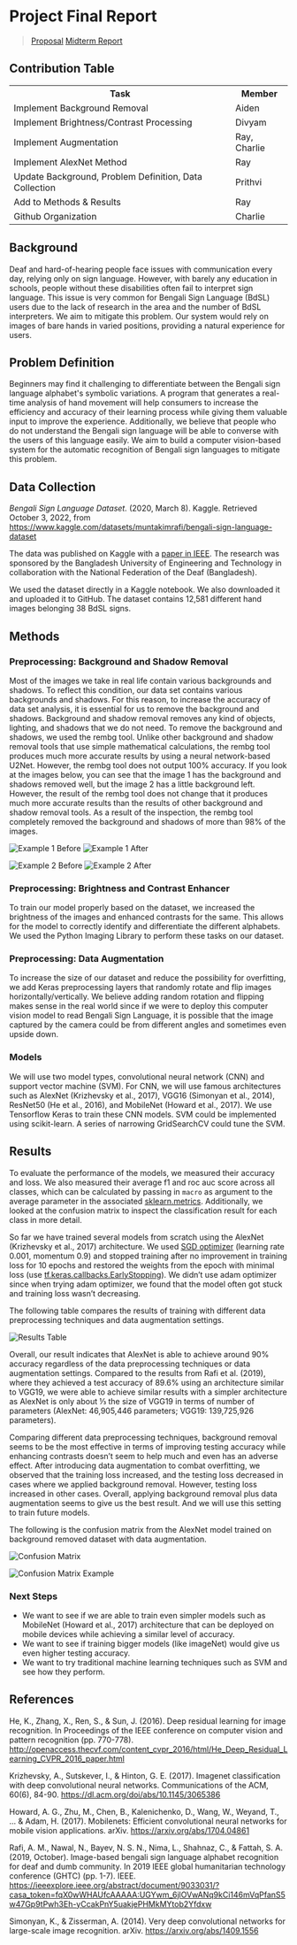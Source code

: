 # Project Final Report

> [Proposal](https://cbc32.github.io/proposal.html)
> [Midterm Report](https://cbc32.github.io/midterm.html)

## Contribution Table

<table>
  <tr><th>Task</th><th>Member</th></tr>
  <tr><td>Implement Background Removal</td> <td>Aiden</td></tr>
  <tr><td>Implement Brightness/Contrast Processing</td> <td>Divyam</td></tr>
  <tr><td>Implement Augmentation</td> <td>Ray, Charlie</td></tr>
  <tr><td>Implement AlexNet Method</td> <td>Ray</td></tr>
  <tr><td>Update Background, Problem Definition, Data Collection</td> <td>Prithvi</td></tr>
  <tr><td>Add to Methods & Results</td> <td>Ray</td></tr>
  <tr><td>Github Organization</td> <td>Charlie</td></tr>
</table>


## Background

Deaf and hard-of-hearing people face issues with communication every day, relying only on sign language. However, with barely any education in schools, people without these disabilities often fail to interpret sign language. This issue is very common for Bengali Sign Language (BdSL) users due to the lack of research in the area and the number of BdSL interpreters. We aim to mitigate this problem. Our system would rely on images of bare hands in varied positions, providing a natural experience for users.


## Problem Definition

Beginners may find it challenging to differentiate between the Bengali sign language alphabet's symbolic variations. A program that generates a real-time analysis of hand movement will help consumers to increase the efficiency and accuracy of their learning process while giving them valuable input to improve the experience. Additionally, we believe that people who do not understand the Bengali sign language will be able to converse with the users of this language easily. We aim to build a computer vision-based system for the automatic recognition of Bengali sign languages to mitigate this problem.

## Data Collection

_Bengali Sign Language Dataset._ (2020, March 8). Kaggle. Retrieved October 3, 2022, from https://www.kaggle.com/datasets/muntakimrafi/bengali-sign-language-dataset

The data was published on Kaggle with a [paper in IEEE](https://www.researchgate.net/publication/337366713_Image-based_Bengali_Sign_Language_Alphabet_Recognition_for_Deaf_and_Dumb_Community). The research was sponsored by the Bangladesh University of Engineering and Technology  in collaboration with the National Federation of the Deaf (Bangladesh). 

We used the dataset directly in a Kaggle notebook. We also downloaded it and uploaded it to GitHub. The dataset contains 12,581 different hand images belonging 38 BdSL signs.

## Methods

### Preprocessing: Background and Shadow Removal
Most of the images we take in real life contain various backgrounds and shadows. To reflect this condition, our data set contains various backgrounds and shadows. For this reason, to increase the accuracy of data set analysis, it is essential for us to remove the background and shadows. Background and shadow removal removes any kind of objects, lighting, and shadows that we do not need. To remove the background and shadows, we used the rembg tool. Unlike other background and shadow removal tools that use simple mathematical calculations, the rembg tool produces much more accurate results by using a neural network-based U2Net. However, the rembg tool does not output 100% accuracy. If you look at the images below, you can see that the image 1 has the background and shadows removed well, but the image 2 has a little background left. However, the result of the rembg tool does not change that it produces much more accurate results than the results of other background and shadow removal tools. As a result of the inspection, the rembg tool completely removed the background and shadows of more than 98% of the images.

![Example 1 Before](/assets/ex1_before.jpg)
![Example 1 After](/assets/ex1_after.jpg)

![Example 2 Before](/assets/ex2_before.jpg)
![Example 2 After](/assets/ex2_after.jpg)

### Preprocessing: Brightness and Contrast Enhancer
To train our model properly based on the dataset, we increased the brightness of the images and enhanced contrasts for the same. This allows for the model to correctly identify and differentiate the different alphabets. We used the Python Imaging Library to perform these tasks on our dataset.


### Preprocessing: Data Augmentation
To increase the size of our dataset and reduce the possibility for overfitting, we add Keras preprocessing layers that randomly rotate and flip images horizontally/vertically. We believe adding random rotation and flipping makes sense in the real world since if we were to deploy this computer vision model to read Bengali Sign Language, it is possible that the image captured by the camera could be from different angles and sometimes even upside down.

### Models
We will use two model types, convolutional neural network (CNN) and support vector machine (SVM). For CNN, we will use famous architectures such as AlexNet (Krizhevsky et al., 2017), VGG16 (Simonyan et al., 2014), ResNet50 (He et al., 2016), and MobileNet (Howard et al., 2017). We use Tensorflow Keras to train these CNN models. SVM could be implemented using scikit-learn. A series of narrowing GridSearchCV could tune the SVM.

## Results

To evaluate the performance of the models, we measured their accuracy and loss. We also measured their average f1 and roc auc score across all classes, which can be calculated by passing in `macro` as argument to the average parameter in the associated [sklearn.metrics](https://scikit-learn.org/stable/modules/classes.html#module-sklearn.metrics). Additionally, we looked at the confusion matrix to inspect the classification result for each class in more detail. 

So far we have trained several models from scratch using the AlexNet (Krizhevsky et al., 2017) architecture. We used [SGD optimizer](https://www.tensorflow.org/api_docs/python/tf/keras/optimizers/SGD) (learning rate 0.001, momentum 0.9) and stopped training after no improvement in training loss for 10 epochs and restored the weights from the epoch with minimal loss (use [tf.keras.callbacks.EarlyStopping](https://www.tensorflow.org/api_docs/python/tf/keras/callbacks/EarlyStopping)). We didn’t use adam optimizer since when trying adam optimizer, we found that the model often got stuck and training loss wasn’t decreasing. 

The following table compares the results of training with different data preprocessing techniques and data augmentation settings. 

![Results Table](/assets/midterm_results_table.png)

Overall, our result indicates that AlexNet is able to achieve around 90% accuracy regardless of the data preprocessing techniques or data augmentation settings. Compared to the results from Rafi et al. (2019), where they achieved a test accuracy of 89.6% using an architecture similar to VGG19, we were able to achieve similar results with a simpler architecture as AlexNet is only about ⅓ the size of VGG19 in terms of number of parameters (AlexNet: 46,905,446 parameters; VGG19: 139,725,926 parameters).

Comparing different data preprocessing techniques, background removal seems to be the most effective in terms of improving testing accuracy while enhancing contrasts doesn’t seem to help much and even has an adverse effect. After introducing data augmentation to combat overfitting, we observed that the training loss increased, and the testing loss decreased in cases where we applied background removal. However, testing loss increased in other cases.  Overall, applying background removal plus data augmentation seems to give us the best result. And we will use this setting to train future models.

The following is the confusion matrix from the AlexNet model trained on background removed dataset with data augmentation.

![Confusion Matrix](/assets/confusion_matrix_mid_term_report.png)

![Confusion Matrix Example](/assets/confusion_matrix_example.png)

### Next Steps
- We want to see if we are able to train even simpler models such as MobileNet (Howard et al., 2017) architecture that can be deployed on mobile devices while achieving a similar level of accuracy.
- We want to see if training bigger models (like imageNet) would give us even higher testing accuracy.
- We want to try traditional machine learning techniques such as SVM and see how they perform.


## References

He, K., Zhang, X., Ren, S., & Sun, J. (2016). Deep residual learning for image recognition. In Proceedings of the IEEE conference on computer vision and pattern recognition (pp. 770-778).
http://openaccess.thecvf.com/content_cvpr_2016/html/He_Deep_Residual_Learning_CVPR_2016_paper.html

Krizhevsky, A., Sutskever, I., & Hinton, G. E. (2017). Imagenet classification with deep convolutional neural networks. Communications of the ACM, 60(6), 84-90.
https://dl.acm.org/doi/abs/10.1145/3065386

Howard, A. G., Zhu, M., Chen, B., Kalenichenko, D., Wang, W., Weyand, T., ... & Adam, H. (2017). Mobilenets: Efficient convolutional neural networks for mobile vision applications. arXiv.
https://arxiv.org/abs/1704.04861

Rafi, A. M., Nawal, N., Bayev, N. S. N., Nima, L., Shahnaz, C., & Fattah, S. A. (2019, October). Image-based bengali sign language alphabet recognition for deaf and dumb community. In 2019 IEEE global humanitarian technology conference (GHTC) (pp. 1-7). IEEE.
https://ieeexplore.ieee.org/abstract/document/9033031/?casa_token=fqX0wWHAUfcAAAAA:UGYwm_6jlOVwANq9kCi146mVqPfanS5w47Gp9tPwh3Eh-yCcakPnY5uakjePHMkMYtob2Yfdxw

Simonyan, K., & Zisserman, A. (2014). Very deep convolutional networks for large-scale image recognition. arXiv. https://arxiv.org/abs/1409.1556
